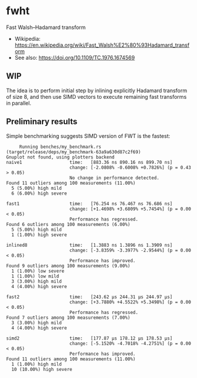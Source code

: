 # fwht

Fast Walsh–Hadamard transform

- Wikipedia: https://en.wikipedia.org/wiki/Fast_Walsh%E2%80%93Hadamard_transform
- See also: https://doi.org/10.1109/TC.1976.1674569

## WIP

The idea is to perform initial step by inlining explicitly Hadamard transform of
size 8, and then use SIMD vectors to execute remaining fast transforms in
parallel.

## Preliminary results

Simple benchmarking suggests SIMD version of FWT is the fastest:

```
     Running benches/my_benchmark.rs (target/release/deps/my_benchmark-63a9a630d87c2f69)
Gnuplot not found, using plotters backend
naive1                  time:   [883.36 ns 890.16 ns 899.70 ns]
                        change: [-2.0808% -0.6008% +0.7826%] (p = 0.43 > 0.05)
                        No change in performance detected.
Found 11 outliers among 100 measurements (11.00%)
  5 (5.00%) high mild
  6 (6.00%) high severe

fast1                   time:   [76.254 ns 76.467 ns 76.686 ns]
                        change: [+1.4698% +3.6809% +5.7454%] (p = 0.00 < 0.05)
                        Performance has regressed.
Found 6 outliers among 100 measurements (6.00%)
  5 (5.00%) high mild
  1 (1.00%) high severe

inlined8                time:   [1.3883 ns 1.3896 ns 1.3909 ns]
                        change: [-3.8359% -3.3977% -2.9544%] (p = 0.00 < 0.05)
                        Performance has improved.
Found 9 outliers among 100 measurements (9.00%)
  1 (1.00%) low severe
  1 (1.00%) low mild
  3 (3.00%) high mild
  4 (4.00%) high severe

fast2                   time:   [243.62 µs 244.31 µs 244.97 µs]
                        change: [+3.7880% +4.5522% +5.3498%] (p = 0.00 < 0.05)
                        Performance has regressed.
Found 7 outliers among 100 measurements (7.00%)
  3 (3.00%) high mild
  4 (4.00%) high severe

simd2                   time:   [177.87 µs 178.12 µs 178.53 µs]
                        change: [-5.1520% -4.7018% -4.2751%] (p = 0.00 < 0.05)
                        Performance has improved.
Found 11 outliers among 100 measurements (11.00%)
  1 (1.00%) high mild
  10 (10.00%) high severe
```
